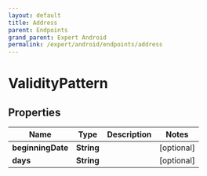 ```yaml
---
layout: default
title: Address
parent: Endpoints
grand_parent: Expert Android
permalink: /expert/android/endpoints/address
---
```


# ValidityPattern

## Properties
Name | Type | Description | Notes
------------ | ------------- | ------------- | -------------
**beginningDate** | **String** |  |  [optional]
**days** | **String** |  |  [optional]



